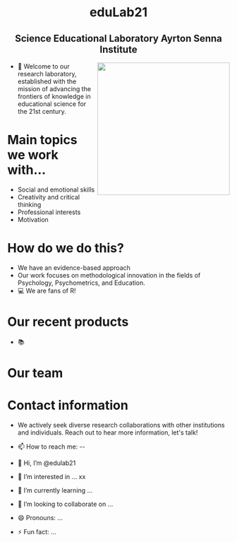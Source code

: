 <h1 align="center"> eduLab21 </h1>

<h2 align="center"> Science Educational Laboratory Ayrton Senna Institute </h2>

<img align="right" src="https://github.com/edulab21/edulab21/blob/main/edulab21-capivara.png" width="300">

- 👋 Welcome to our research laboratory, established with the mission of advancing the frontiers of knowledge in educational science for the 21st century.


# Main topics we work with...
- Social and emotional skills
- Creativity and critical thinking
- Professional interests
- Motivation

# How do we do this?
- We have an evidence-based approach
- Our work focuses on methodological innovation in the fields of Psychology, Psychometrics, and Education.
- 💻 We are fans of R!


# Our recent products
- 📚 

# Our team


# Contact information
- We actively seek diverse research collaborations with other institutions and individuals. Reach out to hear more information, let's talk!
- 📫 How to reach me: --


- 👋 Hi, I’m @edulab21
- 👀 I’m interested in ... xx
- 🌱 I’m currently learning ...
- 💞️ I’m looking to collaborate on ...

- 😄 Pronouns: ...
- ⚡ Fun fact: ...

<!---
edulab21/edulab21 is a ✨ special ✨ repository because its `README.md` (this file) appears on your GitHub profile.
You can click the Preview link to take a look at your changes.
--->
